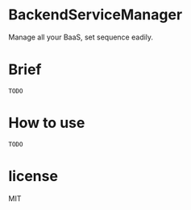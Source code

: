 # BackendServiceManager

Manage all your BaaS, set sequence eadily.

# Brief
`TODO`

# How to use
`TODO`

# license
MIT

